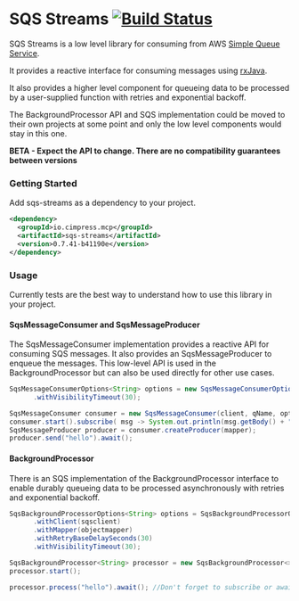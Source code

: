 # SQS Streams [![Build Status](https://travis-ci.org/Cimpress-MCP/sqs-streams.svg?branch=master)](https://travis-ci.org/Cimpress-MCP/sqs-streams)

SQS Streams is a low level library for consuming from AWS [Simple Queue Service](https://aws.amazon.com/sqs/).

It provides a reactive interface for consuming messages using [rxJava](http://reactivex.io/).

It also provides a higher level component for queueing data to be processed by a user-supplied function with retries and exponential backoff.

The BackgroundProcessor API and SQS implementation could be moved to their own projects at some point and only the low level components would stay in this one.

**BETA - Expect the API to change.  There are no compatibility guarantees between versions**

### Getting Started

Add sqs-streams as a dependency to your project.


``` xml
<dependency>
  <groupId>io.cimpress.mcp</groupId>
  <artifactId>sqs-streams</artifactId>
  <version>0.7.41-b41190e</version>
</dependency>
```


### Usage

Currently tests are the best way to understand how to use this library in your project.

#### SqsMessageConsumer and SqsMessageProducer

The SqsMessageConsumer implementation provides a reactive API for consuming SQS messages.  It also provides an SqsMessageProducer to enqueue the messages. This low-level API is used in the BackgroundProcessor but can also be used directly for other use cases.

```java
SqsMessageConsumerOptions<String> options = new SqsMessageConsumerOptions()
      .withVisibilityTimeout(30);

SqsMessageConsumer consumer = new SqsMessageConsumer(client, qName, options);
consumer.start().subscribe( msg -> System.out.println(msg.getBody() + "world");
SqsMessageProducer producer = consumer.createProducer(mapper);
producer.send("hello").await();
```


#### BackgroundProcessor

There is an SQS implementation of the BackgroundProcessor interface to enable durably queueing data to be processed asynchronously with retries and exponential backoff.

```java
SqsBackgroundProcessorOptions<String> options = SqsBackgroundProcessorOptions.fromFunction("mytask", (input) -> System.out.println(input + "world"), String.class)
      .withClient(sqsclient)
      .withMapper(objectmapper)
      .withRetryBaseDelaySeconds(30)
      .withVisibilityTimeout(30);

SqsBackgroundProcessor<String> processor = new SqsBackgroundProcessor<>(options);
processor.start();

processor.process("hello").await(); //Don't forget to subscribe or await to the Completable result
```
